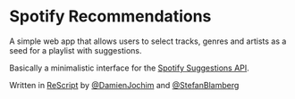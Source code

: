 # Spotify Recommendations

A simple web app that allows users to select tracks, genres and artists as a seed for a playlist with suggestions. 

Basically a minimalistic interface for the [Spotify Suggestions API](https://developer.spotify.com/documentation/web-api/reference/#endpoint-get-recommendations).

Written in [ReScript](https://rescript-lang.org/) by [@DamienJochim](https://twitter.com/damien_jochim) and [@StefanBlamberg](https://twitter.com/StefanBlamberg)